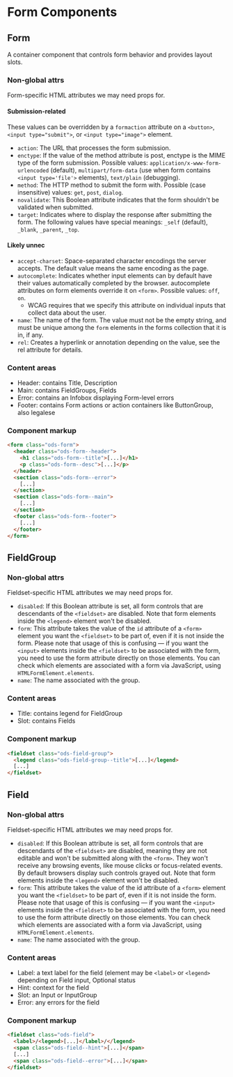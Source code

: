 <!-- This file will not be merged. -->

# Form Components

## Form

A container component that controls form behavior and provides layout slots.

### Non-global attrs

Form-specific HTML attributes we may need props for.

#### Submission-related

These values can be overridden by a `formaction` attribute on a `<button>`, `<input type="submit">`, or `<input type="image">` element.

- `action`: The URL that processes the form submission.
- `enctype`: If the value of the method attribute is post, enctype is the MIME type of the form submission. Possible values: `application/x-www-form-urlencoded` (default), `multipart/form-data` (use when form contains `<input type='file'>` elements), `text/plain` (debugging).
- `method`: The HTTP method to submit the form with. Possible (case insensitive) values: `get`, `post`, `dialog`.
- `novalidate`: This Boolean attribute indicates that the form shouldn't be validated when submitted.
- `target`: Indicates where to display the response after submitting the form. The following values have special meanings: `_self` (default), `_blank`, `_parent`, `_top`.

#### Likely unnec

- `accept-charset`: Space-separated character encodings the server accepts. The default value means the same encoding as the page.
- `autocomplete`: Indicates whether input elements can by default have their values automatically completed by the browser. autocomplete attributes on form elements override it on `<form>`. Possible values: `off`, `on`.
  - WCAG requires that we specify this attribute on individual inputs that collect data about the user.
- `name`: The name of the form. The value must not be the empty string, and must be unique among the `form` elements in the forms collection that it is in, if any.
- `rel`: Creates a hyperlink or annotation depending on the value, see the rel attribute for details.

### Content areas

- Header: contains Title, Description
- Main: contains FieldGroups, Fields
- Error: contains an Infobox displaying Form-level errors
- Footer: contains Form actions or action containers like ButtonGroup, also legalese

### Component markup

```html
<form class="ods-form">
  <header class="ods-form--header">
    <h1 class="ods-form--title">[...]</h1>
    <p class="ods-form--desc">[...]</p>
  </header>
  <section class="ods-form--error">
    [...]
  </section>
  <section class="ods-form--main">
    [...]
  </section>
  <footer class="ods-form--footer">
    [...]
  </footer>
</form>
```

## FieldGroup

### Non-global attrs

Fieldset-specific HTML attributes we may need props for.

- `disabled`: If this Boolean attribute is set, all form controls that are descendants of the `<fieldset>` are disabled. Note that form elements inside the `<legend>` element won't be disabled.
- `form`: This attribute takes the value of the `id` attribute of a `<form>` element you want the `<fieldset>` to be part of, even if it is not inside the form. Please note that usage of this is confusing — if you want the `<input>` elements inside the `<fieldset>` to be associated with the form, you need to use the form attribute directly on those elements. You can check which elements are associated with a form via JavaScript, using `HTMLFormElement.elements`.
- `name`: The name associated with the group.

### Content areas

- Title: contains legend for FieldGroup
- Slot: contains Fields

### Component markup

```html
<fieldset class="ods-field-group">
  <legend class="ods-field-group--title">[...]</legend>
  [...]
</fieldset>
```

## Field

### Non-global attrs

Fieldset-specific HTML attributes we may need props for.

- `disabled`: If this Boolean attribute is set, all form controls that are descendants of the `<fieldset>` are disabled, meaning they are not editable and won't be submitted along with the `<form>`. They won't receive any browsing events, like mouse clicks or focus-related events. By default browsers display such controls grayed out. Note that form elements inside the `<legend>` element won't be disabled.
- `form`: This attribute takes the value of the id attribute of a `<form>` element you want the `<fieldset>` to be part of, even if it is not inside the form. Please note that usage of this is confusing — if you want the `<input>` elements inside the `<fieldset>` to be associated with the form, you need to use the form attribute directly on those elements. You can check which elements are associated with a form via JavaScript, using `HTMLFormElement.elements`.
- `name`: The name associated with the group.

### Content areas

- Label: a text label for the field (element may be `<label>` or `<legend>` depending on Field input, Optional status
- Hint: context for the field
- Slot: an Input or InputGroup
- Error: any errors for the field

### Component markup

```html
<fieldset class="ods-field">
  <label>/<legend>[...]</label>/</legend>
  <span class="ods-field--hint">[...]</span>
  [...]
  <span class="ods-field--error">[...]</span>
</fieldset>
```
